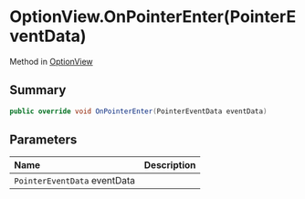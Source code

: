 # OptionView.OnPointerEnter(PointerEventData)

Method in [OptionView](/docs/api/csharp/yarn.unity.legacy.optionview.md)

## Summary



```csharp
public override void OnPointerEnter(PointerEventData eventData)
```

## Parameters

|Name|Description|
|:---|:---|
|`PointerEventData` eventData||

